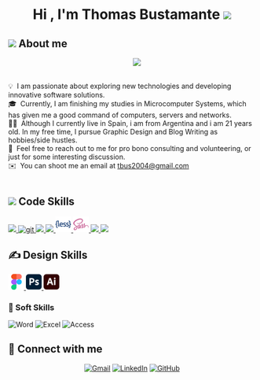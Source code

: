 <h1 align="center"><b>Hi , I'm Thomas Bustamante </b><img src="https://media.giphy.com/media/hvRJCLFzcasrR4ia7z/giphy.gif" width="35"></h1>

## <picture><img src = "https://github.com/7oSkaaa/7oSkaaa/blob/main/Images/about_me.gif?raw=true" width = 50px></picture> About me

<picture> <img align="right" src="https://github.com/7oSkaaa/7oSkaaa/blob/main/Images/Right_Side.gif?raw=true" width = 250px></picture>

<br><br>

💡 &nbsp;I am passionate about exploring new technologies and developing innovative software solutions.\
🎓 &nbsp;Currently, I am finishing my studies in Microcomputer Systems, which has given me a good command of computers, servers and networks.\
👦🏽 &nbsp;Although I currently live in Spain, i am from Argentina and i am 21 years old. In my free time, I pursue Graphic Design and Blog Writing as hobbies/side hustles.\
💬 &nbsp;Feel free to reach out to me for pro bono consulting and volunteering, or just for some interesting discussion.\
✉️ &nbsp;You can shoot me an email at tbus2004@gmail.com\
<br>

<h2><img src = "https://media2.giphy.com/media/QssGEmpkyEOhBCb7e1/giphy.gif?cid=ecf05e47a0n3gi1bfqntqmob8g9aid1oyj2wr3ds3mg700bl&rid=giphy.gif" width = 32px> Code Skills </h2>
<a href= https://github.com/Aditya664?tab=repositories&q=&type=&language=python&sort= > <img width ='32px' src ='https://raw.githubusercontent.com/rahulbanerjee26/githubAboutMeGenerator/main/icons/python.svg'> </a>
<a href="https://git-scm.com/" target="_blank"> <img src="https://www.vectorlogo.zone/logos/git-scm/git-scm-icon.svg" alt="git" width="32" height="32"/> </a>
<a href= https://github.com/Aditya664?tab=repositories&q=&type=&language=reactjs&sort= > <img width ='32px' src ='https://raw.githubusercontent.com/rahulbanerjee26/githubAboutMeGenerator/main/icons/reactjs.svg'> </a>
<a href= https://github.com/Aditya664?tab=repositories&q=&type=&language=javascript&sort= > <img width ='32px' src ='https://raw.githubusercontent.com/rahulbanerjee26/githubAboutMeGenerator/main/icons/javascript.svg'> </a>
<a href="https://lesscss.org/" target="_blank"><img width="32px" src="https://raw.githubusercontent.com/devicons/devicon/master/icons/less/less-plain-wordmark.svg" alt="Less"> </a>
<a href="https://sass-lang.com/" target="_blank"><img width="32px" src="https://raw.githubusercontent.com/devicons/devicon/master/icons/sass/sass-original.svg" alt="Sass"> </a>
<a href= https://github.com/Aditya664?tab=repositories&q=&type=&language=css&sort= > <img width ='32px' src ='https://raw.githubusercontent.com/rahulbanerjee26/githubAboutMeGenerator/main/icons/css.svg'> </a>
<a href= https://github.com/Aditya664?tab=repositories&q=&type=&language=html&sort= > <img width ='32px' src ='https://raw.githubusercontent.com/rahulbanerjee26/githubAboutMeGenerator/main/icons/html.svg'> </a>

<h2>✍ Design Skills </h2>
<a href="https://www.figma.com/" target="_blank"><img width="32px" src="https://raw.githubusercontent.com/devicons/devicon/master/icons/figma/figma-original.svg" alt="Figma"> </a>
<a href="https://www.adobe.com/products/photoshop.html" target="_blank"><img width="32px" src="https://raw.githubusercontent.com/devicons/devicon/master/icons/photoshop/photoshop-plain.svg" alt="Photoshop"> </a>
<a href="https://www.adobe.com/products/illustrator.html" target="_blank"><img width="32px" src="https://raw.githubusercontent.com/devicons/devicon/master/icons/illustrator/illustrator-plain.svg" alt="Illustrator"> </a>

### 🧠 Soft Skills
<p>
  <img src="https://img.icons8.com/color/48/000000/microsoft-word-2019--v1.png" alt="Word" />
  <img src="https://img.icons8.com/color/48/000000/microsoft-excel-2019--v1.png" alt="Excel" />
  <img src="https://img.icons8.com/color/48/000000/microsoft-access-2019.png" alt="Access" />
</p>

## 🤝 Connect with me
<p align="center">
	<a href="mailto:tbus2004@gmail.com"><img img src="https://img.shields.io/badge/gmail-%23EA4335.svg?style=plastic&logo=gmail&logoColor=white" alt="Gmail"/></a>
	<a href="https://www.linkedin.com/in/bouaskaoun/"><img src="https://img.shields.io/badge/linkedin-%230A66C2.svg?style=plastic&logo=linkedin&logoColor=white" alt="LinkedIn"/></a>
	<a href="https://github.com/Bthomaas"><img src="https://img.shields.io/badge/github-%23181717.svg?style=plastic&logo=github&logoColor=white" alt="GitHub"/></a>
</p>

